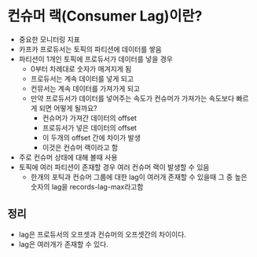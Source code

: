 # 컨슈머 랙(Consumer Lag)이란?

- 중요한 모니터링 지표
- 카프카 프로듀서는 토픽의 파티션에 데이터를 쌓음
- 파티션이 1개인 토픽에 프로듀서가 데이터를 넣을 경우
  - 0부터 차례대로 숫자가 매겨지게 됨
  - 프로듀서는 계속 데이터를 넣게 되고
  - 컨뮤서는 계속 데이터를 가져가게 되고
  - 만약 프로듀서가 데이터를 넣어주는 속도가 컨슈머가 가져가는 속도보다 빠르게 되면 어떻게 될까요?
    - 컨슈머가 가져간 데이터의 offset
    - 프로듀서가 넣은 데이터의 offset
    - 이 두개의 offset 간에 차이가 발생
    - 이것은 컨슈머 랙이라고 함
- 주로 컨슈머 상태에 대해 볼때 사용
- 토픽에 여러 파티션이 존재할 경우 여러 컨슈머 랙이 발생할 수 있음
  - 한개의 포틱과 컨슈머 그룹에 대한 lag이 여러개 존재할 수 있을때 그 중 높은 숫자의 lag을 records-lag-max라고함

## 정리

- lag은 프로듀서의 오프셋과 컨슈머의 오프셋간의 차이이다.
- lag은 여러개가 존재할 수 있다.
